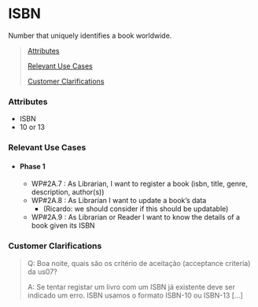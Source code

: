 # ISBN

Number that uniquely identifies a book worldwide.

> [Attributes](#attributes)
>
> [Relevant Use Cases](#Relevant-Use-Cases)
>
> [Customer Clarifications](#Customer-Clarifications)

### Attributes
- ISBN
- 10 or 13

### Relevant Use Cases
- #### Phase 1
  - WP#2A.7 : As Librarian, I want to register a book (isbn, title, genre, description, author(s))
  - WP#2A.8 : As Librarian I want to update a book’s data
    - (Ricardo: we should consider if this should be updatable)
  - WP#2A.9 : As Librarian or Reader I want to know the details of a book given its ISBN

### Customer Clarifications
>Q: Boa noite, quais são os critério de aceitação (acceptance criteria) da us07?
>
>A: Se tentar registar um livro com um ISBN já existente deve ser indicado um erro. 
> ISBN usamos o formato ISBN-10 ou ISBN-13 [...]
